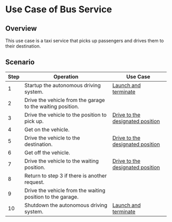 # Use Case of Bus Service

## Overview

This use case is a taxi service that picks up passengers and drives them to their destination.

## Scenario

| Step | Operation                                                  | Use Case                                                         |
| ---- | ---------------------------------------------------------- | ---------------------------------------------------------------- |
| 1    | Startup the autonomous driving system.                     | [Launch and terminate](launch-terminate.md)                      |
| 2    | Drive the vehicle from the garage to the waiting position. |                                                                  |
| 3    | Drive the vehicle to the position to pick up.              | [Drive to the designated position](drive-designated-position.md) |
| 4    | Get on the vehicle.                                        |                                                                  |
| 5    | Drive the vehicle to the destination.                      | [Drive to the designated position](drive-designated-position.md) |
| 6    | Get off the vehicle.                                       |                                                                  |
| 7    | Drive the vehicle to the waiting position.                 | [Drive to the designated position](drive-designated-position.md) |
| 8    | Return to step 3 if there is another request.              |                                                                  |
| 9    | Drive the vehicle from the waiting position to the garage. |                                                                  |
| 10   | Shutdown the autonomous driving system.                    | [Launch and terminate](launch-terminate.md)                      |
